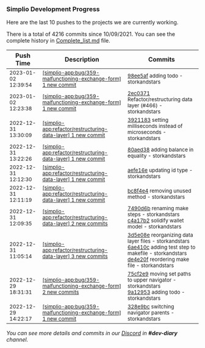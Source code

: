 
### Simplio Development Progress

Here are the last 10 pushes to the projects we are currently working.

There is a total of 4216 commits since 10/09/2021. You can see the complete history in
 [Complete_list.md](Complete_list.md) file.

| Push Time | Description | Commits |
| --- | --- | --- |
| <sub>2023-01-02 12:39:54</sub> | <sub>[[simplio-app:bug/359\-malfunctioning\-exchange\-form] 1 new commit](https://github.com/SimplioOfficial/simplio-app/commit/98ee5af8e9c7c6be459120bae6e7959ed0b411da)</sub> | <sub>[98ee5af](https://github.com/SimplioOfficial/simplio-app/commit/98ee5af8e9c7c6be459120bae6e7959ed0b411da) adding todo - storkandstars</sub> |
| <sub>2023-01-02 12:23:38</sub> | <sub>[[simplio-app:bug/359\-malfunctioning\-exchange\-form] 1 new commit](https://github.com/SimplioOfficial/simplio-app/commit/2ec0371b96d32fba47d034e916e0bc1f3942d6f9)</sub> | <sub>[2ec0371](https://github.com/SimplioOfficial/simplio-app/commit/2ec0371b96d32fba47d034e916e0bc1f3942d6f9) Refactor/restructuring data layer (#466) - storkandstars</sub> |
| <sub>2022-12-31 13:30:09</sub> | <sub>[[simplio-app:refactor/restructuring\-data\-layer] 1 new commit](https://github.com/SimplioOfficial/simplio-app/commit/392118333ff74f82f78dbf0edfe6f073a1795d03)</sub> | <sub>[3921183](https://github.com/SimplioOfficial/simplio-app/commit/392118333ff74f82f78dbf0edfe6f073a1795d03) setting milliseconds instead of microseconds - storkandstars</sub> |
| <sub>2022-12-31 13:22:26</sub> | <sub>[[simplio-app:refactor/restructuring\-data\-layer] 1 new commit](https://github.com/SimplioOfficial/simplio-app/commit/80aed38e897e3a18842d19f616b79bc602d3ad1c)</sub> | <sub>[80aed38](https://github.com/SimplioOfficial/simplio-app/commit/80aed38e897e3a18842d19f616b79bc602d3ad1c) adding balance in equality - storkandstars</sub> |
| <sub>2022-12-31 12:12:30</sub> | <sub>[[simplio-app:refactor/restructuring\-data\-layer] 1 new commit](https://github.com/SimplioOfficial/simplio-app/commit/aefe16eab8490cb5f3c3b23d9e70fffcbc63e6be)</sub> | <sub>[aefe16e](https://github.com/SimplioOfficial/simplio-app/commit/aefe16eab8490cb5f3c3b23d9e70fffcbc63e6be) updating id type - storkandstars</sub> |
| <sub>2022-12-31 12:11:19</sub> | <sub>[[simplio-app:refactor/restructuring\-data\-layer] 1 new commit](https://github.com/SimplioOfficial/simplio-app/commit/bc8f4e4a864bfcdf685863faa200f5b7c714302b)</sub> | <sub>[bc8f4e4](https://github.com/SimplioOfficial/simplio-app/commit/bc8f4e4a864bfcdf685863faa200f5b7c714302b) removing unused method - storkandstars</sub> |
| <sub>2022-12-31 12:09:35</sub> | <sub>[[simplio-app:refactor/restructuring\-data\-layer] 2 new commits](https://github.com/SimplioOfficial/simplio-app/compare/de4e20f57a39...c4a17b28ff86)</sub> | <sub>[7490d6b](https://github.com/SimplioOfficial/simplio-app/commit/7490d6bc0224b701e7e7e859bb4d8f975dcb21eb) renaming make steps - storkandstars<br>[c4a17b2](https://github.com/SimplioOfficial/simplio-app/commit/c4a17b28ff86f208a064b8cba32825a60698b0b8) solidify wallet model - storkandstars</sub> |
| <sub>2022-12-31 11:05:14</sub> | <sub>[[simplio-app:refactor/restructuring\-data\-layer] 3 new commits](https://github.com/SimplioOfficial/simplio-app/compare/3d5e08eeb381^...de4e20f57a39)</sub> | <sub>[3d5e08e](https://github.com/SimplioOfficial/simplio-app/commit/3d5e08eeb381baaa067aafc89ac3383729a37e93) reorganizing data layer files - storkandstars<br>[6ae410c](https://github.com/SimplioOfficial/simplio-app/commit/6ae410cd171c3ac94864166acf73cd2d3c019ef4) adding test step to makefile - storkandstars<br>[de4e20f](https://github.com/SimplioOfficial/simplio-app/commit/de4e20f57a3944b9ae0c6d53ee6367d427d2d46d) reordering make file - storkandstars</sub> |
| <sub>2022-12-29 18:31:31</sub> | <sub>[[simplio-app:bug/359\-malfunctioning\-exchange\-form] 2 new commits](https://github.com/SimplioOfficial/simplio-app/compare/328e9bc37b83...9a12953f90a4)</sub> | <sub>[75cf2e9](https://github.com/SimplioOfficial/simplio-app/commit/75cf2e93c7036b9240269ed6512e92e596f4d96a) moving set paths to upper navigator - storkandstars<br>[9a12953](https://github.com/SimplioOfficial/simplio-app/commit/9a12953f90a49851253f372bc05c38764f7f20cd) adding todo - storkandstars</sub> |
| <sub>2022-12-29 14:22:17</sub> | <sub>[[simplio-app:bug/359\-malfunctioning\-exchange\-form] 1 new commit](https://github.com/SimplioOfficial/simplio-app/commit/328e9bc37b83bf67f84aa357c5e898cc1ffe926e)</sub> | <sub>[328e9bc](https://github.com/SimplioOfficial/simplio-app/commit/328e9bc37b83bf67f84aa357c5e898cc1ffe926e) switching navigator parents - storkandstars</sub> |

_You can see more details and commits in our [Discord](https://discord.gg/aKhjuwZmdP) in **#dev-diary** channel._
